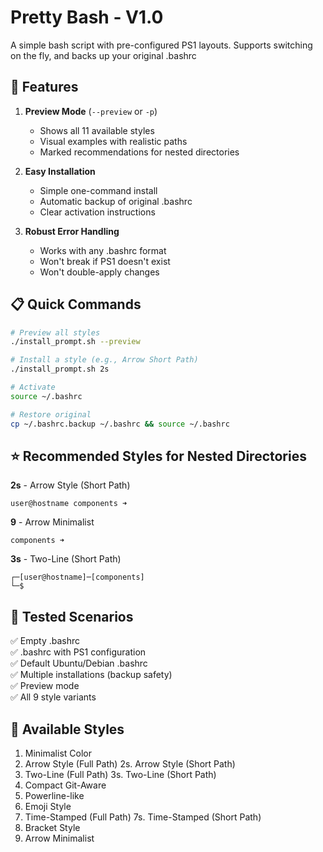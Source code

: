 # Pretty Bash - V1.0
A simple bash script with pre-configured PS1 layouts. Supports switching on the fly, and backs up your original .bashrc

## 🎯 Features

1. **Preview Mode** (`--preview` or `-p`)
   - Shows all 11 available styles
   - Visual examples with realistic paths
   - Marked recommendations for nested directories

2. **Easy Installation**
   - Simple one-command install
   - Automatic backup of original .bashrc
   - Clear activation instructions

3. **Robust Error Handling**
   - Works with any .bashrc format
   - Won't break if PS1 doesn't exist
   - Won't double-apply changes

## 📋 Quick Commands

```bash
# Preview all styles
./install_prompt.sh --preview

# Install a style (e.g., Arrow Short Path)
./install_prompt.sh 2s

# Activate
source ~/.bashrc

# Restore original
cp ~/.bashrc.backup ~/.bashrc && source ~/.bashrc
```

## ⭐ Recommended Styles for Nested Directories

**2s** - Arrow Style (Short Path)
```
user@hostname components ➜ 
```

**9** - Arrow Minimalist
```
components ➜ 
```

**3s** - Two-Line (Short Path)
```
┌─[user@hostname]─[components]
└─$ 
```

## 🧪 Tested Scenarios

✅ Empty .bashrc  
✅ .bashrc with PS1 configuration  
✅ Default Ubuntu/Debian .bashrc  
✅ Multiple installations (backup safety)  
✅ Preview mode  
✅ All 9 style variants  

## 🎨 Available Styles

1. Minimalist Color
2. Arrow Style (Full Path)
2s. Arrow Style (Short Path)
3. Two-Line (Full Path)
3s. Two-Line (Short Path)
4. Compact Git-Aware
5. Powerline-like
6. Emoji Style
7. Time-Stamped (Full Path)
7s. Time-Stamped (Short Path)
8. Bracket Style
9. Arrow Minimalist 
